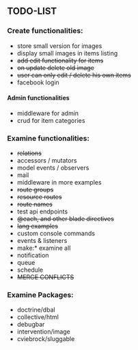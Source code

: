 ## TODO-LIST

### Create functionalities:
- store small version for images
- display small images in items listing
- ~~add edit functionality for items~~
- ~~on update delete old image~~
- ~~user can only edit / delete his own items~~
- facebook login

#### Admin functionalities
- middleware for admin
- crud for item categories

### Examine functionalities:
- ~~relations~~
- accessors / mutators
- model events / observers
- mail
- middleware in more examples
- ~~route groups~~
- ~~resource routes~~
- ~~route names~~
- test api endpoints
- ~~@each, and other blade directives~~
- ~~lang examples~~
- custom console commands
- events & listeners
- make:* examine all
- notification
- queue
- schedule
- ~~MERGE CONFLICTS~~

### Examine Packages:
- doctrine/dbal
- collective/html
- debugbar
- intervention/image
- cviebrock/sluggable


